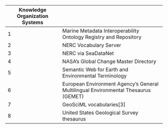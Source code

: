 | Knowledge Organization Systems |                                                                                    |
|--------------------------------|------------------------------------------------------------------------------------|
| 1                              | Marine Metadata Interoperability Ontology Registry and Repository                  |
| 2                              | NERC Vocabulary Server                                                             |
| 3                              | NERC via SeaDataNet                                                                |
| 4                              | NASA’s Global Change Master Directory                                              |
| 5                              | Semantic Web for Earth and Environmental Terminology                               |
| 6                              | European Environment Agency’s General Multilingual Environmental Thesaurus (GEMET) |
| 7                              | GeoSciML vocabularies[3]                                                           |
| 8                              | United States Geological Survey thesaurus                                          |
